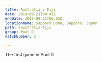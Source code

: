 ```yaml
---
title: Australia v Fiji
date: 2019-09-21T04:45Z
endDate: 2019-09-21T06:05Z
locationName: Sapporo Dome, Sapporo, Japan
path: /australia-fiji
group: Pool D
matchNumber: 2

---
```

The first game in Pool D